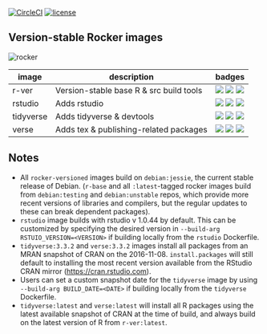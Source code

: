 [![CircleCI](https://circleci.com/gh/rocker-org/rocker-versioned.svg?style=svg)](https://circleci.com/gh/rocker-org/rocker-versioned) [![license](https://img.shields.io/badge/license-GPLv2-blue.svg)](https://opensource.org/licenses/GPL-2.0)


## Version-stable Rocker images

![rocker](https://avatars0.githubusercontent.com/u/9100160?v=3&s=200)


image            | description                               | badges 
---------------- | ----------------------------------------  | ------ 
r-ver            |  Version-stable base R & src build tools  | [![](https://images.microbadger.com/badges/image/rocker/r-ver.svg)](https://microbadger.com/images/rocker/r-ver) [![](https://img.shields.io/badge/Dockerfile-v3.3.2-blue.svg)](https://github.com/rocker-org/rocker-versioned/blob/master/r-ver/3.3.2/Dockerfile)  [![](https://img.shields.io/badge/Dockerfile-latest-blue.svg)](https://github.com/rocker-org/rocker-versioned/blob/master/r-ver/Dockerfile)
rstudio          |  Adds rstudio                             | [![](https://images.microbadger.com/badges/image/cboettig/rstudio.svg)](https://microbadger.com/) [![](https://img.shields.io/badge/Dockerfile-v3.3.2-blue.svg)](https://github.com/rocker-org/rocker/blob/master/rstudio/3.3.2/Dockerfile)  [![](https://img.shields.io/badge/Dockerfile-latest-blue.svg)](https://github.com/rocker-org/rocker-versioned/blob/master/rstudio/Dockerfile)  
tidyverse        |  Adds tidyverse & devtools                | [![](https://images.microbadger.com/badges/image/rocker/tidyverse.svg)](https://microbadger.com/images/rocker/tidyverse) [![](https://img.shields.io/badge/Dockerfile-v3.3.2-blue.svg)](https://github.com/rocker-org/rocker-versioned/blob/master/tidyverse/3.3.2/Dockerfile) [![](https://img.shields.io/badge/Dockerfile-latest-blue.svg)](https://github.com/rocker-org/rocker-versioned/blob/master/tidyverse/Dockerfile)  
verse            |  Adds tex & publishing-related packages   | [![](https://images.microbadger.com/badges/image/rocker/verse.svg)](https://microbadger.com/images/rocker/verse) [![](https://img.shields.io/badge/Dockerfile-v3.3.2-blue.svg)](https://github.com/rocker-org/rocker-versioned/blob/master/verse/3.3.2/Dockerfile)  [![](https://img.shields.io/badge/Dockerfile-latest-blue.svg)](https://github.com/rocker-org/rocker-versioned/blob/master/verse/Dockerfile)


Notes
-----

- All `rocker-versioned` images build on `debian:jessie`, the current stable release of Debian. (`r-base` and all `:latest`-tagged rocker images build from `debian:testing` and `debian:unstable` repos, which provide more recent versions of libraries and compilers, but the regular updates to these can break dependent packages).
- `rstudio` image builds with rstudio v 1.0.44 by default. This can be customized by specifying the desired version in `--build-arg RSTUIO_VERSION=<VERSION>` if building locally from the `rstudio` Dockerfile.
- `tidyverse:3.3.2` and `verse:3.3.2` images install all packages from an MRAN snapshot of CRAN on the 2016-11-08.  `install.packages` will still default to installing the most recent version available from the RStudio CRAN mirror (<https://cran.rstudio.com>). 
- Users can set a custom snapshot date for the `tidyverse` image by using `--build-arg BUILD_DATE=<DATE>` if building locally from the `tidyverse` Dockerfile.
- `tidyverse:latest` and `verse:latest` will install all R packages using the latest available snapshot of CRAN at the time of build, and always build on the latest version of R from `r-ver:latest`.   

